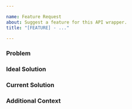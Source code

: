 ```yaml
---

name: Feature Request
about: Suggest a feature for this API wrapper.
title: "[FEATURE] - ..."

---
```



### Problem
<!-- a clear description of what the problem is. -->

### Ideal Solution
<!-- a clear description of what you want to happen. -->

### Current Solution
<!-- a clear description of any alternative solutions or features you've considered. -->
<!-- if there is no current solution - you may fill this section with "n/a". -->

### Additional Context
<!-- add any other context about the feature request here. -->
